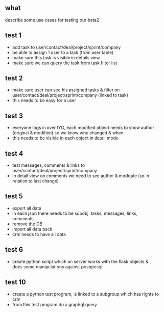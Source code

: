 
## what

describe some use cases for testing our beta2

## test 1

- add task to user/contact/deal/project/sprint/company
- be able to assign 1 user to a task (from user table)
- make sure this task is visible in details view
- make sure we can query the task from task filter list

## test 2

- make sure user can see his assigned tasks & filter on user/contact/deal/project/sprint/company (linked to task)
- this needs to be easy for a user

## test 3

- everyone logs in over IYO, each modified object needs to show author (original & modified) so we know who changed & when
- this needs to be visible in each object in detail mode

## test 4

- test messages, comments & links to user/contact/deal/project/sprint/company
- in detail view on comments we need to see author & moddate (so in relation to last change)

## test 5

- export all data
- in each json there needs to be subobj: tasks, messages, links, comments
- remove the DB
- import all data back 
- crm needs to have all data

## test 6

- create python script which on server works with the flask objects & does some manipulations against postgresql

## test 10

- create a python test program, is linked to a subgroup which has rights to crm
- from this test program do a graphql query 

